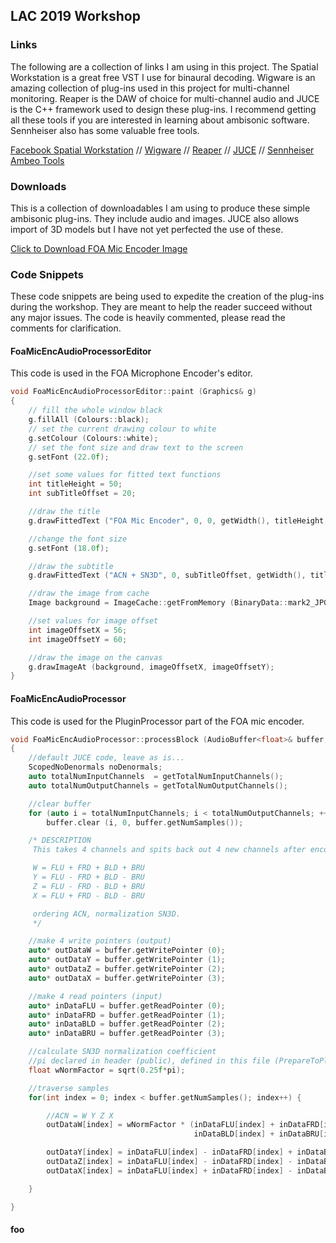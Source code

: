 ## LAC 2019 Workshop

### Links

The following are a collection of links I am using in this project. The Spatial Workstation is a great free VST I use for binaural decoding. Wigware is an amazing collection of plug-ins used in this project for multi-channel monitoring. Reaper is the DAW of choice for multi-channel audio and JUCE is the C++ framework used to design these plug-ins. I recommend getting all these tools if you are interested in learning about ambisonic software. Sennheiser also has some valuable free tools.

[Facebook Spatial Workstation](https://facebook360.fb.com/spatial-workstation/) //
[Wigware](https://www.brucewiggins.co.uk/?page_id=78) //
[Reaper](https://www.reaper.fm/) //
[JUCE](https://juce.com/) //
[Sennheiser Ambeo Tools](https://en-us.sennheiser.com/ambeo-blueprints-downloads) 

### Downloads

This is a collection of downloadables I am using to produce these simple ambisonic plug-ins. They include audio and images. JUCE also allows import of 3D models but I have not yet perfected the use of these.

<a href="https://github.com/gzalles/LAC19_workshop/blob/master/mark2.JPG" download>Click to Download FOA Mic Encoder Image</a>

### Code Snippets  
These code snippets are being used to expedite the creation of the plug-ins during the workshop. They are meant to help the reader succeed without any major issues. The code is heavily commented, please read the comments for clarification.

<!-- /////////////////////////////////////////////////////////////// -->
#### FoaMicEncAudioProcessorEditor
This code is used in the FOA Microphone Encoder's editor.

```cpp
void FoaMicEncAudioProcessorEditor::paint (Graphics& g)
{
    // fill the whole window black
    g.fillAll (Colours::black);
    // set the current drawing colour to white
    g.setColour (Colours::white);
    // set the font size and draw text to the screen
    g.setFont (22.0f);

    //set some values for fitted text functions
    int titleHeight = 50;
    int subTitleOffset = 20;

    //draw the title
    g.drawFittedText ("FOA Mic Encoder", 0, 0, getWidth(), titleHeight, Justification::centred, 1);

    //change the font size
    g.setFont (18.0f);

    //draw the subtitle
    g.drawFittedText ("ACN + SN3D", 0, subTitleOffset, getWidth(), titleHeight, Justification::centred, 1);

    //draw the image from cache
    Image background = ImageCache::getFromMemory (BinaryData::mark2_JPG, BinaryData::mark2_JPGSize);

    //set values for image offset
    int imageOffsetX = 56;
    int imageOffsetY = 60;

    //draw the image on the canvas
    g.drawImageAt (background, imageOffsetX, imageOffsetY);
}
```
<!-- /////////////////////////////////////////////////////////////// -->
#### FoaMicEncAudioProcessor
This code is used for the PluginProcessor part of the FOA mic encoder.

```cpp
void FoaMicEncAudioProcessor::processBlock (AudioBuffer<float>& buffer, MidiBuffer& midiMessages)
{
    //default JUCE code, leave as is...
    ScopedNoDenormals noDenormals;
    auto totalNumInputChannels  = getTotalNumInputChannels();
    auto totalNumOutputChannels = getTotalNumOutputChannels();

    //clear buffer
    for (auto i = totalNumInputChannels; i < totalNumOutputChannels; ++i)
        buffer.clear (i, 0, buffer.getNumSamples());

    /* DESCRIPTION
     This takes 4 channels and spits back out 4 new channels after encoding.

     W = FLU + FRD + BLD + BRU
     Y = FLU - FRD + BLD - BRU
     Z = FLU - FRD - BLD + BRU
     X = FLU + FRD - BLD - BRU

     ordering ACN, normalization SN3D.
     */

    //make 4 write pointers (output)
    auto* outDataW = buffer.getWritePointer (0);
    auto* outDataY = buffer.getWritePointer (1);
    auto* outDataZ = buffer.getWritePointer (2);
    auto* outDataX = buffer.getWritePointer (3);

    //make 4 read pointers (input)
    auto* inDataFLU = buffer.getReadPointer (0);
    auto* inDataFRD = buffer.getReadPointer (1);
    auto* inDataBLD = buffer.getReadPointer (2);
    auto* inDataBRU = buffer.getReadPointer (3);

    //calculate SN3D normalization coefficient
    //pi declared in header (public), defined in this file (PrepareToPlay())
    float wNormFactor = sqrt(0.25f*pi);

    //traverse samples
    for(int index = 0; index < buffer.getNumSamples(); index++) {

        //ACN = W Y Z X
        outDataW[index] = wNormFactor * (inDataFLU[index] + inDataFRD[index] +
                                         inDataBLD[index] + inDataBRU[index]);

        outDataY[index] = inDataFLU[index] - inDataFRD[index] + inDataBLD[index] - inDataBRU[index];
        outDataZ[index] = inDataFLU[index] - inDataFRD[index] - inDataBLD[index] + inDataBRU[index];
        outDataX[index] = inDataFLU[index] + inDataFRD[index] - inDataBLD[index] - inDataBRU[index];

    }

}
```
<!-- /////////////////////////////////////////////////////////////// -->
#### foo

<!-- ### Markdown

Markdown is a lightweight and easy-to-use syntax for styling your writing. It includes conventions for

```markdown
Syntax highlighted code block

# Header 1
## Header 2
### Header 3

- Bulleted
- List

1. Numbered
2. List

**Bold** and _Italic_ and `Code` text

[Link](url) and ![Image](src)
```

For more details see [GitHub Flavored Markdown](https://guides.github.com/features/mastering-markdown/).

### Jekyll Themes

Your Pages site will use the layout and styles from the Jekyll theme you have selected in your [repository settings](https://github.com/gzalles/LAC19_workshop/settings). The name of this theme is saved in the Jekyll `_config.yml` configuration file.

### Support or Contact

Having trouble with Pages? Check out our [documentation](https://help.github.com/categories/github-pages-basics/) or [contact support](https://github.com/contact) and we’ll help you sort it out. -->
